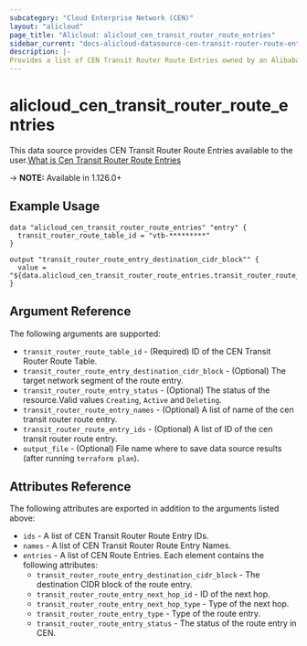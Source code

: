 ```yaml
---
subcategory: "Cloud Enterprise Network (CEN)"
layout: "alicloud"
page_title: "Alicloud: alicloud_cen_transit_router_route_entries"
sidebar_current: "docs-alicloud-datasource-cen-transit-router-route-entries"
description: |-
Provides a list of CEN Transit Router Route Entries owned by an Alibaba Cloud account.
---
```


# alicloud\_cen\_transit\_router\_route\_entries

This data source provides CEN Transit Router Route Entries available to the user.[What is Cen Transit Router Route Entries](https://help.aliyun.com/document_detail/260941.html)

-> **NOTE:** Available in 1.126.0+

## Example Usage

```
data "alicloud_cen_transit_router_route_entries" "entry" {
  transit_router_route_table_id = "vtb-*********"
}

output "transit_router_route_entry_destination_cidr_block"" {
  value = "${data.alicloud_cen_transit_router_route_entries.transit_router_route_entries.0.transit_router_route_entry_destination_cidr_block}"
}
```

## Argument Reference

The following arguments are supported:

* `transit_router_route_table_id` - (Required) ID of the CEN Transit Router Route Table.
* `transit_router_route_entry_destination_cidr_block` - (Optional) The target network segment of the route entry.
* `transit_router_route_entry_status` - (Optional) The status of the resource.Valid values `Creating`, `Active` and `Deleting`.
* `transit_router_route_entry_names` - (Optional) A list of name of the cen transit router route entry.
* `transit_router_route_entry_ids` - (Optional) A list of ID of the cen transit router route entry.
* `output_file` - (Optional) File name where to save data source results (after running `terraform plan`).

## Attributes Reference

The following attributes are exported in addition to the arguments listed above:

* `ids` - A list of CEN Transit Router Route Entry IDs.
* `names` - A list of CEN Transit Router Route Entry Names.
* `entries` - A list of CEN Route Entries. Each element contains the following attributes:
    * `transit_router_route_entry_destination_cidr_block` - The destination CIDR block of the route entry.
    * `transit_router_route_entry_next_hop_id` - ID of the next hop.
    * `transit_router_route_entry_next_hop_type` - Type of the next hop.
    * `transit_router_route_entry_type` - Type of the route entry.
    * `transit_router_route_entry_status` - The status of the route entry in CEN.
